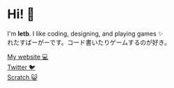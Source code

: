 # Hi! 👋

I'm **letb**. I like coding, designing, and playing games ✨  
れたすばーがーです。コード書いたりゲームするのが好き。

[My website 💻](https://letb.f5.si)  
[Twitter 🐦](https://twitter.com/letb_tw)  
[Scratch 😺](https://scratch.mit.edu/letb_dev/)
